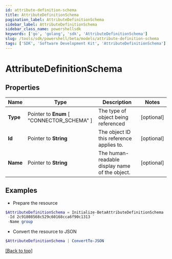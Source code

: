 ```yaml
---
id: attribute-definition-schema
title: AttributeDefinitionSchema
pagination_label: AttributeDefinitionSchema
sidebar_label: AttributeDefinitionSchema
sidebar_class_name: powershellsdk
keywords: ['go', 'golang', 'sdk', 'AttributeDefinitionSchema'] 
slug: /tools/sdk/powershell/beta/models/attribute-definition-schema
tags: ['SDK', 'Software Development Kit', 'AttributeDefinitionSchema']
---
```



# AttributeDefinitionSchema

## Properties

Name | Type | Description | Notes
------------ | ------------- | ------------- | -------------
**Type** |  Pointer to  **Enum** [  "CONNECTOR_SCHEMA" ] | The type of object being referenced | [optional] 
**Id** |  Pointer to **String** | The object ID this reference applies to. | [optional] 
**Name** |  Pointer to **String** | The human-readable display name of the object. | [optional] 

## Examples

- Prepare the resource
```powershell
$AttributeDefinitionSchema = Initialize-BetaAttributeDefinitionSchema  -Type CONNECTOR_SCHEMA `
 -Id 2c91808568c529c60168cca6f90c1313 `
 -Name group
```

- Convert the resource to JSON
```powershell
$AttributeDefinitionSchema | ConvertTo-JSON
```


[[Back to top]](#) 

